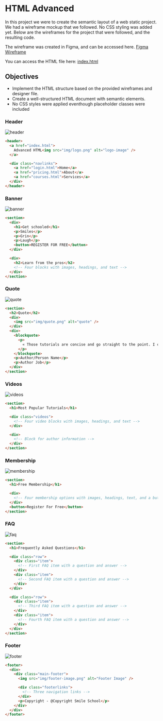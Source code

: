 # HTML Advanced
In this project we were to create the semantic layout of a web static project. We had a wireframe mockup that we followed. No CSS styling was added yet. Below are the wireframes for the project that were followed, and the resulting code. 

The wireframe was created in Figma, and can be accessed here. 
[Figma Wireframe](https://www.figma.com/file/XrEAsu1vQj5fhVaNG38d2W/Homepage?type=design&node-id=0-1&mode=design&t=r2vCvbwwmBs9XkWP-0)

You can access the HTML file here:
[index.html](https://github.com/manningstinson/atlas-web-development/blob/main/html_advanced/index.html)


## Objectives
- Implement the HTML structure based on the provided wireframes and designer file.
- Create a well-structured HTML document with semantic elements.
- No CSS styles were applied eventhough placeholder classes were included
  

### Header
![header](https://github.com/manningstinson/atlas-web-development/assets/104523090/ff305a6a-d989-4f02-a21c-4445f71aefda)

```html
<header>
  <a href="index.html">
    Advanced HTML<img src="img/logo.png" alt="logo-image" />
  </a>

  <div class="navlinks">
    <a href="login.html">Home</a>
    <a href="pricing.html">About</a>
    <a href="courses.html">Services</a>
  </div>
</header>
```

### Banner
![banner](https://github.com/manningstinson/atlas-web-development/assets/104523090/3bca0e99-c117-491d-a75a-cf7bab16c057)

```html
<section>
  <div>
    <h1>Get schooled</h1>
    <p>Smiles</p>
    <p>Grin</p>
    <p>Laugh</p>
    <button>REGISTER FOR FREE</button>
  </div>

  <div>
    <h2>Learn from the pros</h2>
    <!-- Four blocks with images, headings, and text -->
  </div>
</section>
```

### Quote
![quote](https://github.com/manningstinson/atlas-web-development/assets/104523090/005a34cd-176b-4dd0-870a-e863ffe29416)

```html
<section>
  <h2>Quote</h2>
  <div>
    <img src="img/quote.png" alt="quote" />
  </div>
  <div>
    <blockquote>
      <p>
        « Those tutorials are concise and go straight to the point. I can’t think of a better place to learn smiling. And it’s so fun! »
      </p>
    </blockquote>
    <p>Author/Person Name</p>
    <p>Author Job</p>
  </div>
</section>
```

### Videos
![videos](https://github.com/manningstinson/atlas-web-development/assets/104523090/925940d3-f715-4ee3-8bb1-830ad6e48144)

```html
<section>
  <h1>Most Popular Tutorials</h1>

  <div class="videos">
    <!-- Four video blocks with images, headings, and text -->
  </div>

  <div>
    <!-- Block for author information -->
  </div>
</section>
```

### Membership
![membership](https://github.com/manningstinson/atlas-web-development/assets/104523090/ed038768-0929-41a8-8c0b-10c5b096b616)

```html
<section>
  <h1>Free Membership</h1>

  <div>
    <!-- Four membership options with images, headings, text, and a button -->
  </div>
  <button>Register For Free</button>
</section>
```


### FAQ
![faq](https://github.com/manningstinson/atlas-web-development/assets/104523090/a24fba43-d610-408c-a185-bbceefc394bc)

```html
<section>
  <h1>Frequently Asked Questions</h1>

  <div class="row">
    <div class="item">
      <!-- First FAQ item with a question and answer -->
    </div>
    <div class="item">
      <!-- Second FAQ item with a question and answer -->
    </div>
  </div>

  <div class="row">
    <div class="item">
      <!-- Third FAQ item with a question and answer -->
    </div>
    <div class="item">
      <!-- Fourth FAQ item with a question and answer -->
    </div>
  </div>
</section>
```

### Footer
![footer](https://github.com/manningstinson/atlas-web-development/assets/104523090/5a3a7a65-6e41-4567-916a-6f6d1bb2fa4b)

```html
<footer>
  <div>
    <div class="main-footer">
      <img src="img/footer-image.png" alt="Footer Image" />

      <div class="footerlinks">
        <!-- Three navigation links -->
      </div>
      <p>Copyright - @Copyright Smile School</p>
    </div>
  </div>
</footer>
```
